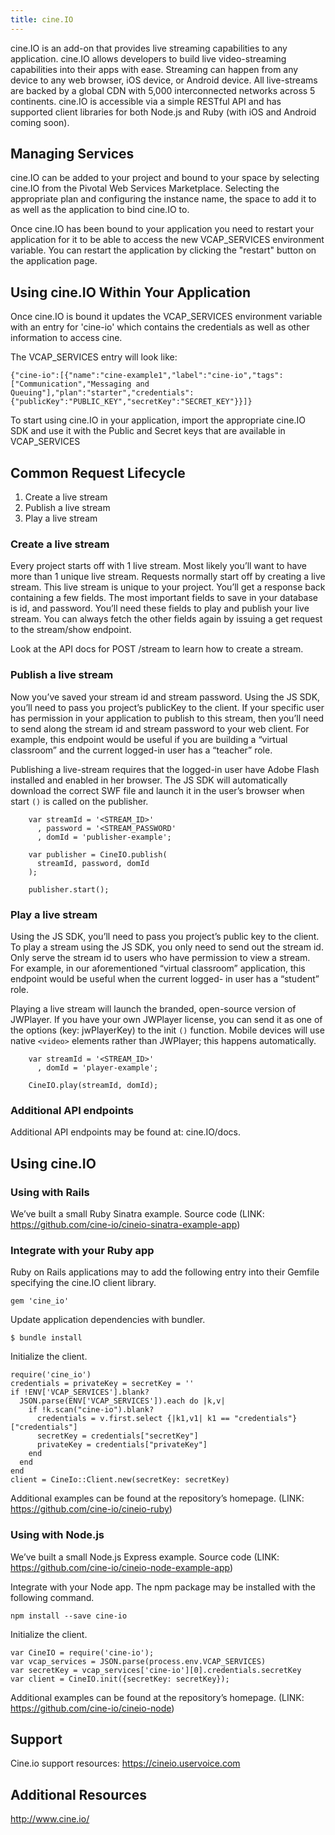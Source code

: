 ```yaml
---
title: cine.IO
---
```


cine.IO is an add-on that provides live streaming capabilities to any application.
cine.IO allows developers to build live video-streaming capabilities into their apps with ease. Streaming can happen from any device to any web browser, iOS device, or Android device. All live-streams are backed by a global CDN with 5,000 interconnected networks across 5 continents.
cine.IO is accessible via a simple RESTful API and has supported client libraries for both Node.js and Ruby (with iOS and Android coming soon).

## <a id='managing'></a>Managing Services ##

cine.IO can be added to your project and bound to your space by selecting cine.IO from the Pivotal Web Services Marketplace. Selecting the appropriate plan and configuring the instance name, the space to add it to as well as the application to bind cine.IO to.

Once cine.IO has been bound to your application you need to restart your application for it to be able to access the new VCAP_SERVICES environment variable. You can restart the application by clicking the "restart" button on the application page.

## <a id='within-application'></a>Using cine.IO Within Your Application ##

Once cine.IO is bound it updates the VCAP_SERVICES environment variable with an entry for 'cine-io' which contains the credentials as well as other information to access cine. 

The VCAP_SERVICES entry will look like: 

    {"cine-io":[{"name":"cine-example1","label":"cine-io","tags":["Communication","Messaging and Queuing"],"plan":"starter","credentials":{"publicKey":"PUBLIC_KEY","secretKey":"SECRET_KEY"}}]}

To start using cine.IO in your application, import the appropriate cine.IO SDK and use it with the Public and Secret keys that are available in VCAP_SERVICES

## <a id='request'></a>Common Request Lifecycle ##

1. Create a live stream
2. Publish a live stream
3. Play a live stream

### Create a live stream ###

Every project starts off with 1 live stream. Most likely you’ll want to have more than 1 unique live stream.
Requests normally start off by creating a live stream. This live stream is unique to your project. You’ll get a response back containing a few fields. The most important fields to save in your database is id, and password. You’ll need these fields to play and publish your live stream. You can always fetch the other fields again by issuing a get request to the stream/show endpoint.

Look at the API docs for POST /stream to learn how to create a stream.

### Publish a live stream ###

Now you’ve saved your stream id and stream password. Using the JS SDK, you’ll need to pass you project’s publicKey to the client. If your specific user has permission in your application to publish to this stream, then you’ll need to send along the stream id and stream password to your web client. For example, this endpoint would be useful if you are building a “virtual classroom” and the current logged-in user has a “teacher” role.

Publishing a live-stream requires that the logged-in user have Adobe Flash installed and enabled in her browser. The JS SDK will automatically download the correct SWF file and launch it in the user’s browser when start ``()`` is called on the publisher.

		var streamId = '<STREAM_ID>'
		  , password = '<STREAM_PASSWORD'
		  , domId = 'publisher-example';

		var publisher = CineIO.publish(
		  streamId, password, domId
		);

		publisher.start();

### Play a live stream ###

Using the JS SDK, you’ll need to pass you project’s public key to the client. To play a stream using the JS SDK, you only need to send out the stream id. Only serve the stream id to users who have permission to view a stream. For example, in our aforementioned “virtual classroom” application, this endpoint would be useful when the current logged- in user has a “student” role.

Playing a live stream will launch the branded, open-source version of JWPlayer. If you have your own JWPlayer license, you can send it as one of the options (key: jwPlayerKey) to the init ``()`` function. Mobile devices will use native `<video>` elements rather than JWPlayer; this happens automatically.

		var streamId = '<STREAM_ID>'
		  , domId = 'player-example';

		CineIO.play(streamId, domId);


### Additional API endpoints ###

Additional API endpoints may be found at: cine.IO/docs.

## <a id='using'></a>Using cine.IO ##

### Using with Rails ###

We’ve built a small Ruby Sinatra example. 
Source code (LINK: https://github.com/cine-io/cineio-sinatra-example-app)

### Integrate with your Ruby app ###

Ruby on Rails applications may to add the following entry into their Gemfile specifying the cine.IO client library.
	
	gem 'cine_io'

Update application dependencies with bundler.

	$ bundle install

Initialize the client.

	require('cine_io')
    credentials = privateKey = secretKey = ''
    if !ENV['VCAP_SERVICES'].blank?
      JSON.parse(ENV['VCAP_SERVICES']).each do |k,v|
        if !k.scan("cine-io").blank?
          credentials = v.first.select {|k1,v1| k1 == "credentials"}["credentials"]
          secretKey = credentials["secretKey"]
          privateKey = credentials["privateKey"]
        end
      end
    end
	client = CineIo::Client.new(secretKey: secretKey)

Additional examples can be found at the repository’s homepage. (LINK: https://github.com/cine-io/cineio-ruby)

### Using with Node.js ###

We’ve built a small Node.js Express example. 
Source code  (LINK: https://github.com/cine-io/cineio-node-example-app)

Integrate with your Node app. The npm package may be installed with the following command.

	npm install --save cine-io

Initialize the client.

	var CineIO = require('cine-io');
	var vcap_services = JSON.parse(process.env.VCAP_SERVICES)
	var secretKey = vcap_services['cine-io'][0].credentials.secretKey 
	var client = CineIO.init({secretKey: secretKey});

Additional examples can be found at the repository’s homepage. (LINK: https://github.com/cine-io/cineio-node)


## <a id='support'></a>Support ##

Cine.io support resources: https://cineio.uservoice.com

## <a id='reources'></a>Additional Resources ##

http://www.cine.io/